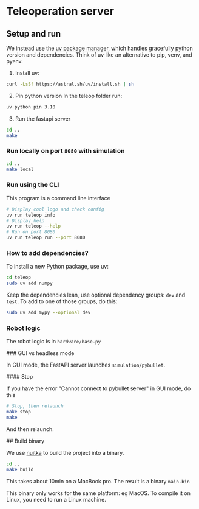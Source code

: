 # Teleoperation server

## Setup and run

We instead use the [uv package manager](https://github.com/astral-sh/uv), which handles gracefully python version and dependencies. Think of uv like an alternative to pip, venv, and pyenv.

1. Install uv:

```bash
curl -LsSf https://astral.sh/uv/install.sh | sh
```

2. Pin python version
   In the teleop folder run:

```bash
uv python pin 3.10
```

3. Run the fastapi server

```bash
cd ..
make
```

### Run locally on port `8080` with simulation

```bash
cd ..
make local
```

### Run using the CLI

This program is a command line interface

```bash
# Display cool logo and check config
uv run teleop info
# Display help
uv run teleop --help
# Run on port 8080
uv run teleop run --port 8080
```

### How to add dependencies?

To install a new Python package, use uv:

```bash
cd teleop
sudo uv add numpy
```

Keep the dependencies lean, use optional dependency groups: `dev` and `test`. To add to one of those groups, do this:

```bash
sudo uv add mypy --optional dev
```

### Robot logic

The robot logic is in `hardware/base.py`

### GUI vs headless mode

In GUI mode, the FastAPI server launches `simulation/pybullet`.

#### Stop

If you have the error "Cannot connect to pybullet server" in GUI mode, do this

```bash
# Stop, then relaunch
make stop
make
```

And then relaunch.

## Build binary

We use [nuitka](https://github.com/Nuitka/Nuitka) to build the project into a binary.

```bash
cd ..
make build
```

This takes about 10min on a MacBook pro. The result is a binary `main.bin`

This binary only works for the same platform: eg MacOS. To compile it on Linux, you need to run a Linux machine.
